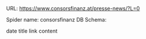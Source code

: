 URL: https://www.consorsfinanz.at/presse-news/?L=0

Spider name: consorsfinanz
DB Schema:

date
title
link
content
